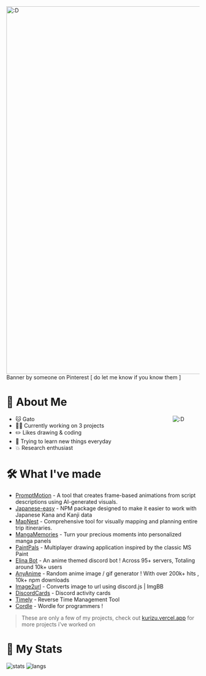 <img src="https://i.pinimg.com/originals/fe/dc/05/fedc05d06d8d7438485c2ad48d9aa865.gif" alt=":D" style="width: 100vw;" />
Banner by someone on Pinterest [ do let me know if you know them ] 

# 📝 About Me

  <a href="https://discord-cards.onrender.com/api/compact/784141856426033233?about=Silly&banner=https://i.etsystatic.com/40957748/r/il/e4efaa/4810125152/il_fullxfull.4810125152_23ir.jpg">
  <img src="https://discord-cards.onrender.com/api/compact/784141856426033233?about=Silly&banner=https://i.etsystatic.com/40957748/r/il/e4efaa/4810125152/il_fullxfull.4810125152_23ir.jpg" alt=":D" align="right" style="margin-right: 40px;" />
</a>

+ 🐱 Gato
+ 👨‍💻 Currently working on 3 projects
+ ✏️ Likes drawing & coding
+ 🔭 Trying to learn new things everyday
+ 💥 Research enthusiast


# 🛠️ What I've made
- [PromptMotion](https://github.com/crizmo/PromptMotion) - A tool that creates frame-based animations from script descriptions using AI-generated visuals.
- [Japanese-easy](https://github.com/crizmo/japanese-easy) - NPM package designed to make it easier to work with Japanese Kana and Kanji data
- [MapNest](https://mapnest.vercel.app/) - Comprehensive tool for visually mapping and planning entire trip itineraries.
- [MangaMemories](https://mangamemories.vercel.app/) - Turn your precious moments into personalized manga panels
- [PaintPals](https://github.com/crizmo/PaintPals) - Multiplayer drawing application inspired by the classic MS Paint
- [Elina Bot](https://github.com/crizmo/Elina-dev) - An anime themed discord bot ! 
        Across 95+ servers, Totaling around 10k+ users
- [AnyAnime](https://github.com/crizmo/AnyAnime) - Random anime image / gif generator ! 
        With over 200k+ hits , 10k+ npm downloads
- [Image2url](https://github.com/crizmo/image2url) - Converts image to url using discord.js | ImgBB
- [DiscordCards](https://github.com/crizmo/DiscordCards) - Discord activity cards
- [Timely](https://github.com/crizmo/Timely) - Reverse Time Management Tool
- [Cordle](https://github.com/crizmo/Cordle) - Wordle for programmers ! 

> These are only a few of my projects, check out [kurizu.vercel.app](https://kurizu.vercel.app/) for more projects i've worked on

# 📜 My Stats

![stats](https://github-readme-stats-git-masterrstaa-rickstaa.vercel.app/api?username=crizmo&theme=github_dark&show_icons=true&count_private=true&include_all_commits=true)
![langs](https://github-readme-stats-git-masterrstaa-rickstaa.vercel.app/api/top-langs/?username=crizmo&layout=compact&hide=html&theme=github_dark&langs_count=8)
